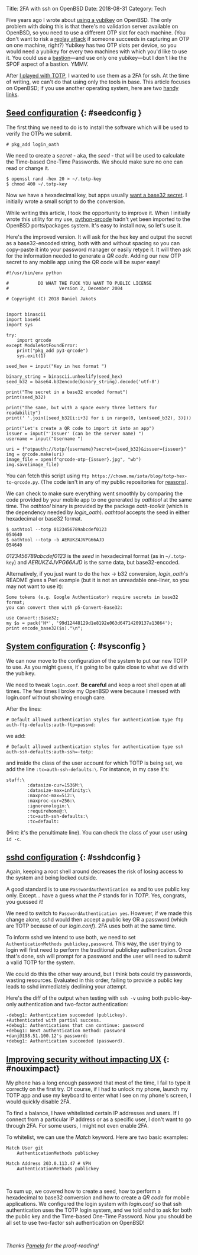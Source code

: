 Title: 2FA with ssh on OpenBSD
Date: 2018-08-31
Category: Tech

Five years ago I wrote about [using a yubikey](./yubikey.html) on OpenBSD.  The
only problem with doing this is that there's no validation server available on
OpenBSD, so you need to use a different OTP slot for each machine. (You don't
want to risk a [replay attack](https://en.wikipedia.org/wiki/Replay_attack) if
someone succeeds in capturing an OTP on one machine, right?)  Yubikey has two
OTP slots per device, so you would need a yubikey for every two machines with
which you'd like to use it. You could use a
[bastion](https://en.wikipedia.org/wiki/Bastion_host)—and use only one
yubikey—but I don't like the SPOF aspect of a bastion. YMMV.

After [I played with TOTP](./my-recent-journey-with-2FA.html), I wanted to use
them as a 2FA for ssh. At the time of writing, we can't do that using only the
tools in base. This article focuses on OpenBSD; if you use another operating
system, here are two [handy](https://www.openbsd.org/faq/faq4.html)
[links](https://ftp.openbsd.org/pub/OpenBSD/6.3/amd64/INSTALL.amd64).

## [Seed configuration](#seedconfig) {: #seedconfig }

The first thing we need to do is to install the software which will be used to
verify the OTPs we submit.

~~~
# pkg_add login_oath
~~~

We need to create a *secret* - aka, the *seed* - that will be used to calculate
the Time-based One-Time Passwords. We should make sure no one can read or
change it.

~~~
$ openssl rand -hex 20 > ~/.totp-key
$ chmod 400 ~/.totp-key
~~~

Now we have a hexadecimal key, but apps usually [want a base32
secret](https://github.com/mattrubin/Authenticator/blob/develop/Authenticator/Source/TokenEntryForm.swift#L214).
I initially wrote a small script to do the conversion.

While writing this article, I took the opportunity to improve it. When I
initially wrote this utility for my use,
[python-qrcode](https://github.com/lincolnloop/python-qrcode) hadn't yet been
imported to the OpenBSD ports/packages system. It's easy to install now, so
let's use it.

Here's the improved version. It will ask for the hex key and output the secret
as a base32-encoded string, both with and without spacing so you can copy-paste
it into your password manager or easily retype it. It will then ask for the
information needed to generate a *QR code*. Adding our new OTP secret to any
mobile app using the QR code will be super easy!

~~~
#!/usr/bin/env python

#           DO WHAT THE FUCK YOU WANT TO PUBLIC LICENSE
#                   Version 2, December 2004

# Copyright (C) 2018 Daniel Jakots


import binascii
import base64
import sys

try:
    import qrcode
except ModuleNotFoundError:
    print("pkg_add py3-qrcode")
    sys.exit(1)

seed_hex = input("Key in hex format ")

binary_string = binascii.unhexlify(seed_hex)
seed_b32 = base64.b32encode(binary_string).decode('utf-8')

print("The secret in a base32 encoded format")
print(seed_b32)

print("The same, but with a space every three letters for readability")
print(' '.join([seed_b32[i:i+3] for i in range(0, len(seed_b32), 3)]))

print("Let's create a QR code to import it into an app")
issuer = input("'Issuer' (can be the server name) ")
username = input("Username ")

uri = f"otpauth://totp/{username}?secret={seed_b32}&issuer={issuer}"
img = qrcode.make(uri)
image_file = open(f"qrcode-otp-{issuer}.jpg", "wb")
img.save(image_file)
~~~

You can fetch this script using `ftp
https://chown.me/iota/blog/totp-hex-to-qrcode.py`.  (The code isn't in any of
my public repositories for
[reasons](https://chown.me/iota/blog/issues-public-repo.jpg)).

We can check to make sure everything went smoothly by comparing the code
provided by your mobile app to one generated by *oathtool* at the same time.
The *oathtool* binary is provided by the package *oath-toolkit* (which is the
dependency needed by *login_oath*). *oathtool* accepts the seed in either
hexadecimal or base32 format.

~~~
$ oathtool --totp 0123456789abcdef0123
054640
$ oathtool --totp -b AERUKZ4JVPG66AJD
054640
~~~

*0123456789abcdef0123* is the *seed* in hexadecimal format (as in
`~/.totp-key`) and *AERUKZ4JVPG66AJD* is the same data, but base32-encoded.

Alternatively, if you just want to do the hex -> b32 conversion, *login_oath*'s
README gives a Perl example (but it is not an unreadable one-liner, so you may
not want to use it):

~~~
Some tokens (e.g. Google Authenticator) require secrets in base32 format;
you can convert them with p5-Convert-Base32:

use Convert::Base32;
my $s = pack('H*', '99d12448129d1e8192e063d64714209137a13864');
print encode_base32($s)."\n";
~~~

## [System configuration](#sysconfig) {: #sysconfig }

We can now move to the configuration of the system to put our new TOTP to use.
As you might guess, it's going to be quite close to what we did with the
yubikey.

We need to tweak `login.conf`. **Be careful** and keep a root shell open at all
times.  The few times I broke my OpenBSD were because I messed with login.conf
without showing enough care.

After the lines:

~~~
# Default allowed authentication styles for authentication type ftp
auth-ftp-defaults:auth-ftp=passwd:
~~~

we add:

~~~
# Default allowed authentication styles for authentication type ssh
auth-ssh-defaults:auth-ssh=-totp:
~~~

and inside the class of the user account for which TOTP is being set, we add
the line `:tc=auth-ssh-defaults:\`. For instance, in my case it's:

~~~
staff:\
        :datasize-cur=1536M:\
        :datasize-max=infinity:\
        :maxproc-max=512:\
        :maxproc-cur=256:\
        :ignorenologin:\
        :requirehome@:\
        :tc=auth-ssh-defaults:\
        :tc=default:
~~~

(Hint: it's the penultimate line). You can check the class of your user using
`id -c`.

## [sshd configuration](#sshdconfig) {: #sshdconfig }

Again, keeping a root shell around decreases the risk of losing access to the
system and being locked outside.

A good standard is to use `PasswordAuthentication no` and to use public key
only. Except... have a guess what the *P* stands for in *TOTP*.  Yes, congrats,
you guessed it!

We need to switch to `PasswordAuthentication yes`. However, if we made this
change alone, sshd would then accept a public key OR a password (which are TOTP
because of our *login.conf*). 2FA uses both at the same time.

To inform sshd we intend to use both, we need to set `AuthenticationMethods
publickey,password`. This way, the user trying to login will first need to
perform the traditional publickey authentication. Once that's done, ssh will
prompt for a password and the user will need to submit a valid TOTP for the
system.

We could do this the other way around, but I think bots could try passwords,
wasting resources. Evaluated in this order, failing to provide a public key leads to
sshd immediately declining your attempt.

Here's the diff of the output when testing with `ssh -v` using both public-key-only authentication and two-factor authentication:

~~~
-debug1: Authentication succeeded (publickey).
+Authenticated with partial success.
+debug1: Authentications that can continue: password
+debug1: Next authentication method: password
+danj@198.51.100.12's password:
+debug1: Authentication succeeded (password).
~~~

## [Improving security without impacting UX](#nouximpact) {: #nouximpact}

My phone has a long enough password that most of the time, I fail to type it
correctly on the first try. Of course, if I had to unlock my phone, launch my
TOTP app and use my keyboard to enter what I see on my phone's screen, I would
quickly disable 2FA.

To find a balance, I have whitelisted certain IP addresses and users. If I
connect from a particular IP address or as a specific user, I don't want to go
through 2FA. For some users, I might not even enable 2FA.

To whitelist, we can use the *Match* keyword. Here are two basic examples:

~~~
Match User git
	AuthenticationMethods publickey
~~~

~~~
Match Address 203.0.113.47 # VPN
	AuthenticationMethods publickey
~~~

<br/>

To sum up, we covered how to create a seed, how to perform a hexadecimal to
base32 conversion and how to create a *QR code* for mobile applications. We
configured the login system with *login.conf* so that ssh authentication uses
the TOTP login system, and we told sshd to ask for both the public key and the
Time-based One-Time Password. Now you should be all set to use two-factor
ssh authentication on OpenBSD!

<br/>

*Thanks [Pamela](https://bsd.network/@pamela) for the proof-reading!*
